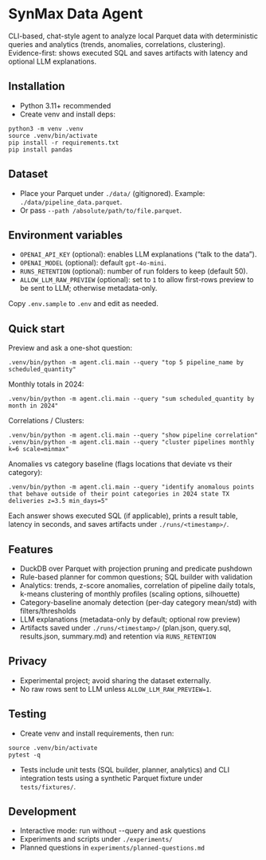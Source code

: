 # SynMax Data Agent

CLI-based, chat-style agent to analyze local Parquet data with deterministic queries and analytics (trends, anomalies, correlations, clustering). Evidence-first: shows executed SQL and saves artifacts with latency and optional LLM explanations.

## Installation
- Python 3.11+ recommended
- Create venv and install deps:
```
python3 -m venv .venv
source .venv/bin/activate
pip install -r requirements.txt
pip install pandas
```

## Dataset
- Place your Parquet under `./data/` (gitignored). Example: `./data/pipeline_data.parquet`.
- Or pass `--path /absolute/path/to/file.parquet`.

## Environment variables
- `OPENAI_API_KEY` (optional): enables LLM explanations (“talk to the data”).
- `OPENAI_MODEL` (optional): default `gpt-4o-mini`.
- `RUNS_RETENTION` (optional): number of run folders to keep (default 50).
- `ALLOW_LLM_RAW_PREVIEW` (optional): set to `1` to allow first-rows preview to be sent to LLM; otherwise metadata-only.

Copy `.env.sample` to `.env` and edit as needed.

## Quick start
Preview and ask a one-shot question:
```
.venv/bin/python -m agent.cli.main --query "top 5 pipeline_name by scheduled_quantity"
```
Monthly totals in 2024:
```
.venv/bin/python -m agent.cli.main --query "sum scheduled_quantity by month in 2024"
```
Correlations / Clusters:
```
.venv/bin/python -m agent.cli.main --query "show pipeline correlation"
.venv/bin/python -m agent.cli.main --query "cluster pipelines monthly k=6 scale=minmax"
```
Anomalies vs category baseline (flags locations that deviate vs their category):
```
.venv/bin/python -m agent.cli.main --query "identify anomalous points that behave outside of their point categories in 2024 state TX deliveries z=3.5 min_days=5"
```
Each answer shows executed SQL (if applicable), prints a result table, latency in seconds, and saves artifacts under `./runs/<timestamp>/`.

## Features
- DuckDB over Parquet with projection pruning and predicate pushdown
- Rule-based planner for common questions; SQL builder with validation
- Analytics: trends, z-score anomalies, correlation of pipeline daily totals, k-means clustering of monthly profiles (scaling options, silhouette)
- Category-baseline anomaly detection (per-day category mean/std) with filters/thresholds
- LLM explanations (metadata-only by default; optional row preview)
- Artifacts saved under `./runs/<timestamp>/` (plan.json, query.sql, results.json, summary.md) and retention via `RUNS_RETENTION`

## Privacy
- Experimental project; avoid sharing the dataset externally.
- No raw rows sent to LLM unless `ALLOW_LLM_RAW_PREVIEW=1`.

## Testing
- Create venv and install requirements, then run:
```
source .venv/bin/activate
pytest -q
```
- Tests include unit tests (SQL builder, planner, analytics) and CLI integration tests using a synthetic Parquet fixture under `tests/fixtures/`.

## Development
- Interactive mode: run without --query and ask questions
- Experiments and scripts under `./experiments/`
- Planned questions in `experiments/planned-questions.md`
